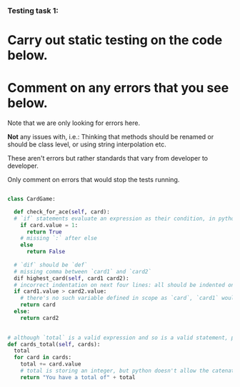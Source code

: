 ### Testing task 1:

# Carry out static testing on the code below.
# Comment on any errors that you see below.

Note that we are only looking for errors here.

**Not** any issues with, i.e.: 
Thinking that methods should be renamed or should be class level, or using string interpolation etc. 

These aren't errors but rather standards that vary from developer to developer. 

Only comment on errors that would stop the tests running.

```python

class CardGame:

  def check_for_ace(self, card):
  # `if` statements evaluate an expression as their condition, in python assignments are statements and not expressions so they're not valid in the condition of an `if` statement.  It looks like this should use `==` not `=` to test for equality
    if card.value = 1:
      return True
    # missing `:` after else
    else
      return False
   
  # `dif` should be `def`
  # missing comma between `card1` and `card2`
  dif highest_card(self, card1 card2):
  # incorrect indentation on next four lines: all should be indented one more level
  if card1.value > card2.value:
    # there's no such variable defined in scope as `card`, `card1` would make sense in context
    return card
  else:
    return card2
  

# although `total` is a valid expression and so is a valid statement, python won't create the variable without an assignment to it.  In context, this should be something like `total = 0` to create the local variable and initialise it
def cards_total(self, cards):
  total
  for card in cards:
    total += card.value
    # total is storing an integer, but python doesn't allow the catenation of strings and integers, so the integer would need to be explicitly converted to a string with `str(...)` for this to work
    return "You have a total of" + total
  
```
